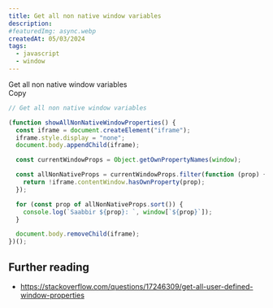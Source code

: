 ```yaml
---
title: Get all non native window variables
description:
#featuredImg: async.webp
createdAt: 05/03/2024
tags:
  - javascript
  - window
---
```


<div class="c-code-wrapper">
  <div class="c-code-wrapper__header">
    <div class="c-code-wrapper__title">Get all non native window variables</div>
    <div class="c-code-wrapper__copy">Copy</div>
  </div>

```js [js]
// Get all non native window variables

(function showAllNonNativeWindowProperties() {
  const iframe = document.createElement("iframe");
  iframe.style.display = "none";
  document.body.appendChild(iframe);

  const currentWindowProps = Object.getOwnPropertyNames(window);

  const allNonNativeProps = currentWindowProps.filter(function (prop) {
    return !iframe.contentWindow.hasOwnProperty(prop);
  });

  for (const prop of allNonNativeProps.sort()) {
    console.log(`Saabbir ${prop}: `, window[`${prop}`]);
  }

  document.body.removeChild(iframe);
})();
```

</div>

## Further reading

- https://stackoverflow.com/questions/17246309/get-all-user-defined-window-properties
